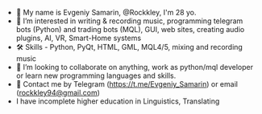 - 🧙 My name is Evgeniy Samarin, @Rockkley, I'm 28 yo.
- 👀 I’m interested in writing  & recording music, programming telegram bots (Python) and trading bots (MQL), GUI, web sites, creating audio plugins, AI, VR, Smart-Home systems
- 🛠 Skills - Python, PyQt, HTML, GML, MQL4/5, mixing and recording music
- 💞️ I’m looking to collaborate on anything, work as python/mql developer or learn new programming languages and skills. 
- 👋 Contact me by Telegram (https://t.me/Evgeniy_Samarin) or email (rockkley94@gmail.com)
- I have incomplete higher education in Linguistics, Translating 
